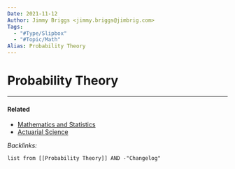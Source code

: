 ```yaml
---
Date: 2021-11-12
Author: Jimmy Briggs <jimmy.briggs@jimbrig.com>
Tags:
  - "#Type/Slipbox"
  - "#Topic/Math"
Alias: Probability Theory
---
```


# Probability Theory

---

#### Related

* [Mathematics and Statistics](../MOCs/Mathematics%20and%20Statistics.md)
* [Actuarial Science](../MOCs/Actuarial%20Science.md)

*Backlinks:*

````dataview
list from [[Probability Theory]] AND -"Changelog"
````
